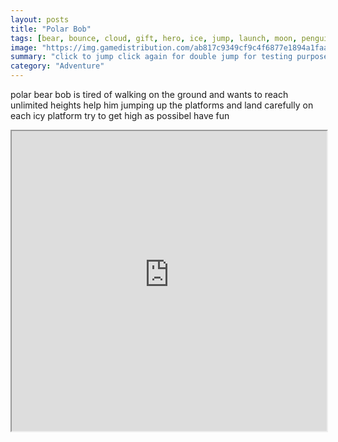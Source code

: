 ```yaml
---
layout: posts
title: "Polar Bob"
tags: [bear, bounce, cloud, gift, hero, ice, jump, launch, moon, penguins, polar, power, rocket, sky, snow, space, ted, thunder, upgrade, free, online, games, oyna, game, free, games, play, play, games]
image: "https://img.gamedistribution.com/ab817c9349cf9c4f6877e1894a1faa00.jpg"
summary: "click to jump click again for double jump for testing purpose a cheat feature is enabled in this version  free online games oyna game free games play play games"
category: "Adventure"
---
```


polar bear bob is tired of walking on the ground and wants to reach unlimited heights help him jumping up the platforms and land carefully on each icy platform try to get high as possibel have fun

<iframe width="100%" height="480px;" src="https://flash.gamedistribution.com?game=ab817c9349cf9c4f6877e1894a1faa00"></iframe>